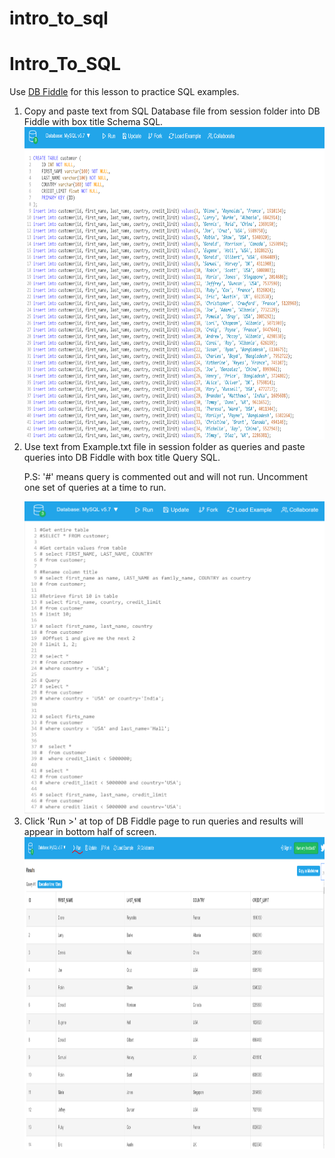 # intro_to_sql
<h1>Intro_To_SQL</h1>

<p>Use <a href='https://www.db-fiddle.com'>DB Fiddle</a> for this lesson to practice SQL examples.</p>

<ol>
  <li>Copy and paste text from SQL Database file from session folder into DB Fiddle with box title Schema SQL.
    
   <img src='/DB_SQL%20Table.PNG' width='700px' height='500px'/>
    
  </li>
  <li>Use text from Example.txt file in session folder as queries and paste queries into DB Fiddle with box title Query SQL.
  
  P.S: '#' means query is commented out and will not run. Uncomment one set of queries at a time to run.
  
  <img src='/Example%20SQL%20Queries.PNG' width='700px' height='500px'/>
  
  </li>
  <li> Click 'Run >' at top of DB Fiddle page to run queries and results will appear in bottom half of screen.
  
   <img src='/Result%20SQL%20Example.PNG' width='700px' height='500px'/>
   
  </li>
  </ol>
